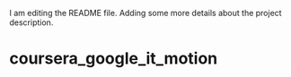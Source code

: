 I am editing the README file. Adding some more details about the project description.
# coursera_google_it_motion
